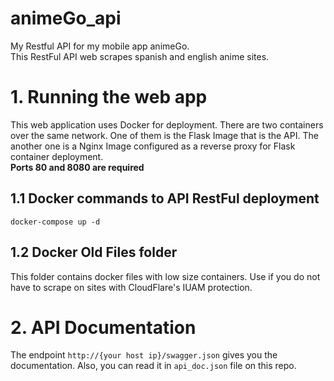 # animeGo_api
My Restful API for my mobile app animeGo. <br>
This RestFul API web scrapes spanish and english anime sites.
# 1. Running the web app <br>
This web application uses Docker for deployment. There are two containers over the same network. One of them is the Flask Image that is the API. The another one is a Nginx Image configured as a reverse proxy for Flask container deployment. <br>
**Ports 80 and 8080 are required**

## 1.1 Docker commands to API RestFul deployment <br>
```
docker-compose up -d
```
## 1.2 Docker Old Files folder <br>
This folder contains docker files with low size containers. Use if you do not have to scrape on sites with CloudFlare's IUAM protection. <br>
# 2. API Documentation <br>
The endpoint ```http://{your host ip}/swagger.json``` gives you the documentation. Also, you can read it in ```api_doc.json``` file on this repo.
